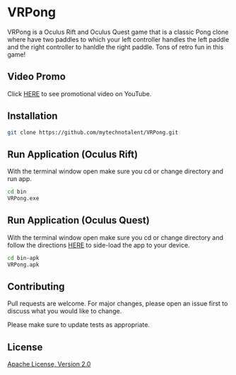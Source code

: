 # VRPong

VRPong is a Oculus Rift and Oculus Quest game that is a classic Pong clone where have two paddles to which your left controller handles the left paddle and the right controller to hanldle the right paddle.  Tons of retro fun in this game!

## Video Promo

Click [HERE](https://youtu.be/VkQGClueBRQ) to see promotional video on YouTube.

## Installation

```bash
git clone https://github.com/mytechnotalent/VRPong.git
```

## Run Application (Oculus Rift)

With the terminal window open make sure you cd or change directory and run app.

```bash
cd bin
VRPong.exe
```

## Run Application (Oculus Quest)

With the terminal window open make sure you cd or change directory and follow the directions [HERE](https://www.androidcentral.com/how-sideload-apps-oculus-quest) to side-load the app to your device.

```bash
cd bin-apk
VRPong.apk
```

## Contributing

Pull requests are welcome. For major changes, please open an issue first to discuss what you would like to change.

Please make sure to update tests as appropriate.

## License

[Apache License, Version 2.0](https://www.apache.org/licenses/LICENSE-2.0/)
